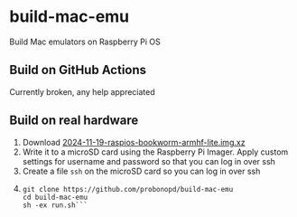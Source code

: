 # build-mac-emu

Build Mac emulators on Raspberry Pi OS

## Build on GitHub Actions

Currently broken, any help appreciated

## Build on real hardware

1. Download [2024-11-19-raspios-bookworm-armhf-lite.img.xz](http://downloads.raspberrypi.org/raspios_lite_armhf/images/raspios_lite_armhf-2024-11-19/2024-11-19-raspios-bookworm-armhf-lite.img.xz)
2. Write it to a microSD card using the Raspberry Pi Imager. Apply custom settings for username and password so that you can log in over ssh
3. Create a file `ssh` on the microSD card so you can log in over ssh
4.  ```
    git clone https://github.com/probonopd/build-mac-emu
    cd build-mac-emu
    sh -ex run.sh```
